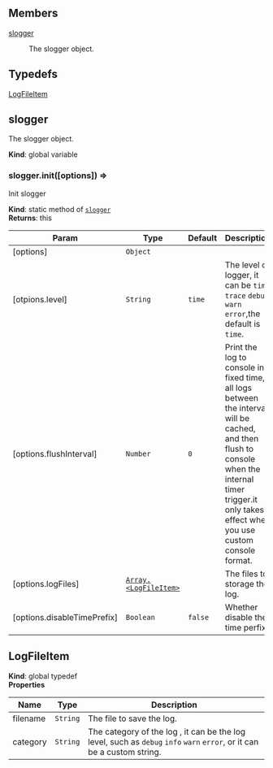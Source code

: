## Members

<dl>
<dt><a href="#slogger">slogger</a></dt>
<dd><p>The slogger object.</p>
</dd>
</dl>

## Typedefs

<dl>
<dt><a href="#LogFileItem">LogFileItem</a></dt>
<dd></dd>
</dl>

<a name="slogger"></a>

## slogger
The slogger object.

**Kind**: global variable  
<a name="slogger.init"></a>

### slogger.init([options]) ⇒
Init slogger

**Kind**: static method of [<code>slogger</code>](#slogger)  
**Returns**: this  

| Param | Type | Default | Description |
| --- | --- | --- | --- |
| [options] | <code>Object</code> |  |  |
| [otpions.level] | <code>String</code> | <code>time</code> | The level of logger, it can be `time` `trace` `debug` `warn`  `error`,the default is `time`. |
| [options.flushInterval] | <code>Number</code> | <code>0</code> | Print the log to console in a fixed time, all logs between the interval will be cached, and then flush to console when the internal timer trigger.it only takes effect when you use custom console format. |
| [options.logFiles] | [<code>Array.&lt;LogFileItem&gt;</code>](#LogFileItem) |  | The files to storage the log. |
| [options.disableTimePrefix] | <code>Boolean</code> | <code>false</code> | Whether disable the time perfix. |

<a name="LogFileItem"></a>

## LogFileItem
**Kind**: global typedef  
**Properties**

| Name | Type | Description |
| --- | --- | --- |
| filename | <code>String</code> | The file to save the log. |
| category | <code>String</code> | The category of the log , it can be the log level, such as `debug` `info` `warn` `error`, or it can be a custom string. |

